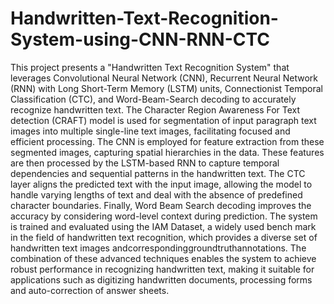 # Handwritten-Text-Recognition-System-using-CNN-RNN-CTC

This project presents a "Handwritten Text Recognition System" that leverages Convolutional Neural Network (CNN), Recurrent Neural Network (RNN) with Long Short-Term Memory (LSTM) units, Connectionist Temporal Classification (CTC), and Word-Beam-Search decoding to accurately recognize handwritten text. The Character Region Awareness For Text detection (CRAFT) model is used for segmentation of input paragraph text images into multiple single-line text images, facilitating focused and efficient processing. The CNN is employed for feature extraction from these segmented images, capturing spatial hierarchies in the data. These features are then processed by the LSTM-based RNN to capture temporal dependencies and sequential patterns in the handwritten text. The CTC layer aligns the predicted text with the input image, allowing the model to handle varying lengths of text and deal with the absence of predefined character boundaries. Finally, Word Beam Search decoding improves the accuracy by considering word-level context during prediction. The system is trained and evaluated using the IAM Dataset, a widely used bench mark in the field of handwritten text recognition, which provides a diverse set of handwritten text images andcorrespondinggroundtruthannotations. The combination of these advanced techniques enables the system to achieve robust performance in recognizing handwritten text, making it suitable for applications such as digitizing handwritten documents, processing forms and auto-correction of answer sheets.

